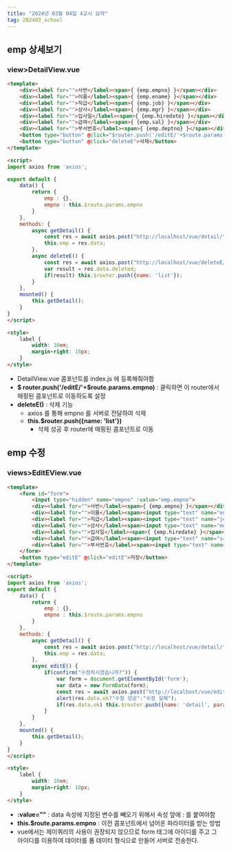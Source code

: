 ```yaml
---
title: "2024년 03월 04일 4교시 요약"
tag: 202403_school
---
```


## emp 상세보기

### view>DetailView.vue

```html
<template>
    <div><label for="">사번</label><span>{ {emp.empno} }</span></div>
    <div><label for="">이름</label><span>{ {emp.ename} }</span></div>
    <div><label for="">직급</label><span>{ {emp.job} }</span></div>
    <div><label for="">상사</label><span>{ {emp.mgr} }</span></div>
    <div><label for="">입사일</label><span>{ {emp.hiredate} }</span></div>
    <div><label for="">급여</label><span>{ {emp.sal} }</span></div>
    <div><label for="">부서번호</label><span>{ {emp.deptno} }</span></div>
    <button type="button" @click="$router.push('/editE/'+$route.params.empno)">수정</button>
    <button type="button" @click="deleteE">삭제</button>
</template>

<script>
import axios from 'axios';

export default {
    data() {
        return {
            emp : {},
            empno : this.$route.params.empno
        }
    },
    methods: {
        async getDetail() {
            const res = await axios.post("http://localhost/vue/detail/"+this.empno);
            this.emp = res.data;
        },
        async deleteE() {
            const res = await axios.post("http://localhost/vue/deleteE/"+this.empno);
            var result = res.data.deleted;
            if(result) this.$router.push({name: 'list'});
        }
    },
    mounted() {
        this.getDetail();
    }
}
</script>

<style>
    label {
        width: 10em;
        margin-right: 10px;
    }
</style>
```

- DetailView.vue 콤포넌트를 index.js 에 등록해줘야함
- **$ router.push('/editE/'+$route.params.empno)** : 클릭하면 이 router에서 매핑된 콤포넌트로 이동하도록 설정
- **deleteE()** : 삭제 기능
  - axios 를 통해 empno 를 서버로 전달하여 삭제
  - **this.$router.push({name: 'list'})** 
    - 삭제 성공 후 router에 매핑된 콤포넌트로 이동

## emp 수정

### views>EditEView.vue

```html
<template>
    <form id="form">
        <input type="hidden" name="empno" :value="emp.empno">
        <div><label for="">사번</label><span>{ {emp.empno} }</span></div>
        <div><label for="">이름</label><span><input type="text" name="ename" :value="emp.ename"></span></div>
        <div><label for="">직급</label><span><input type="text" name="job" :value="emp.job"></span></div>
        <div><label for="">상사</label><span><input type="text" name="mgr" :value="emp.mgr"></span></div>
        <div><label for="">입사일</label><span>{ {emp.hiredate} }</span></div>
        <div><label for="">급여</label><span><input type="text" name="sal" :value="emp.sal"></span></div>
        <div><label for="">부서번호</label><span><input type="text" name="deptno" :value="emp.deptno"></span></div>
    </form>
    <button type="editE" @click="editE">저장</button>
</template>

<script>
import axios from 'axios';
export default {
    data() {
        return {
            emp : {},
            empno : this.$route.params.empno
        }
    },
    methods: {
        async getDetail() {
            const res = await axios.post("http://localhost/vue/detail/"+this.empno);
            this.emp = res.data;
        },
        async editE() {
            if(confirm("수정하시겠습니까?")) {
                var form = document.getElementById('form');
                var data = new FormData(form);
                const res = await axios.post("http://localhost/vue/editE",data);
                alert(res.data.ok?"수정 성공":"수정 실패");
                if(res.data.ok) this.$router.push({name: 'detail', params:this.empno}); 
            }
        }
    },
    mounted() {
        this.getDetail();
    }
}
</script>

<style>
    label {
        width: 10em;
        margin-right: 10px;
    }
</style>
```

- **:value=""** : data 속성에 지정된 변수를 빼오기 위해서 속성 앞에 : 를 붙여야함
- **this.$route.params.empno** : 이전 콤포넌트에서 넘어온 파라미터를 받는 방법
- vue에서는 제이쿼리의 사용이 권장되지 않으므로 form 태그에 아이디를 주고 그 아이디를 이용하여 데이터를 폼 데이터 형식으로 만들어 서버로 전송한다.